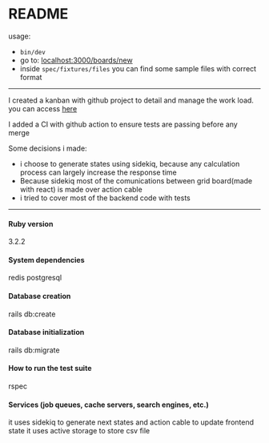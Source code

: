 # README
usage: 
- `bin/dev`
- go to: [localhost:3000/boards/new](localhost:3000/boards/new)
- inside `spec/fixtures/files` you can find some sample files with correct format

---
I created a kanban with github project to detail and manage the work load. you can access [here](https://github.com/users/yurimello/projects/4/views/1)

I added a CI with github action to ensure tests are passing before any merge

Some decisions i made:
- i choose to generate states using sidekiq, because any calculation process can largely increase the response time
- Because sidekiq most of the comunications between grid board(made with react) is made over action cable
- i tried to cover most of the backend code with tests

---

#### Ruby version

3.2.2

#### System dependencies

redis
postgresql

#### Database creation

rails db:create

#### Database initialization

rails db:migrate

#### How to run the test suite

rspec

#### Services (job queues, cache servers, search engines, etc.)

it uses sidekiq to generate next states and action cable to update frontend state
it uses active storage to store csv file



